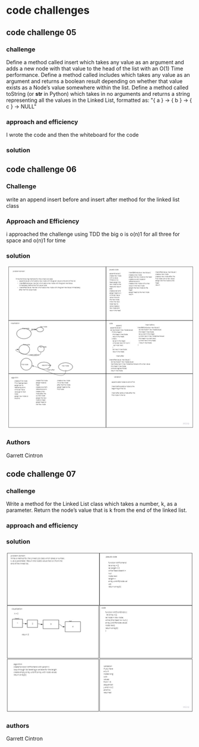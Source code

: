 # code challenges

## code challenge 05

### challenge

Define a method called insert which takes any value as an argument and adds a new node with that value to the head of the list with an O(1) Time performance.
Define a method called includes which takes any value as an argument and returns a boolean result depending on whether that value exists as a Node’s value somewhere within the list.
Define a method called toString (or __str__ in Python) which takes in no arguments and returns a string representing all the values in the Linked List, formatted as:
"{ a } -> { b } -> { c } -> NULL"

### approach and efficiency

I wrote the code and then the whiteboard for the code

### solution  

##  code challenge 06

### Challenge

write an append insert before and insert after method for the linked list class

### Approach and Efficiency

<!-- what approach did you take and why? What is the big O? -->
i approached the challenge using TDD the big o is o(n)1 for all three for space and o(n)1 for time
### solution

![Whiteboard](../../../javascript/assets/class-06.jpg)


### Authors

Garrett Cintron

## code challenge 07

### challenge

Write a method for the Linked List class which takes a number, k, as a parameter. Return the node’s value that is k from the end of the linked list. 

### approach and efficiency

### solution

![Whiteboard](../../../javascript/assets/class-07.jpg)

### authors

Garrett Cintron
